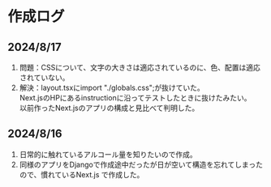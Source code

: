 # 作成ログ

## 2024/8/17

1. 問題：CSSについて、文字の大きさは適応されているのに、色、配置は適応されていない。
2. 解決：layout.tsxにimport "./globals.css";が抜けていた。  
   Next.jsのHPにあるinstructionに沿ってテストしたときに抜けたみたい。  
   以前作ったNext.jsのアプリの構成と見比べて判明した。

## 2024/8/16

1. 日常的に触れているアルコール量を知りたいので作成。
2. 同様のアプリをDjangoで作成途中だったが日が空いて構造を忘れてしまったので、慣れているNext.js で作成した。
